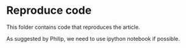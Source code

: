 # Reproduce code

This folder contains code that reproduces the article.

As suggested by Philip, we need to use ipython notebook if possible.
